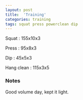 ```yaml
---
layout: post
title:  'Training'
categories: training
tags: squat press powerclean dip
---
```


Squat       :   155x10x3

Press       :   95x8x3

Dip         :   45x5x3

Hang clean :   115x3x5

### Notes

Good volume day, kept it light.

